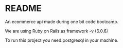# README

An ecommerce api made during one bit code bootcamp.

We are using Ruby on Rails as framework -v (6.0.6)

To run this project you need postgresql in your machine.

